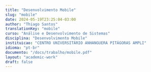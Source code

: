 ```yaml
---
title: "Desenvolvimento Mobile"
slug: "mobile"
date: 2024-05-19T23:25:04-03:00
author: "Thiago Santos"
translationKey: "mobile"
curso: "Análise e Desenvolvimento de Sistemas"
disciplina: "Desenvolvimento Mobile"
instituicao: "CENTRO UNIVERSITÁRIO ANHANGUERA PITÁGORAS AMPLI"
idioma: "pt-br"
documento: "/docs/trabalho/mobile.pdf"
layout: "academic-work"
draft: false
---
```

